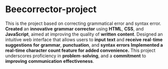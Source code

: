 # Beecorrector-project
This is the project based on correcting grammatical error and syntax error.
**Created** an **innovative** **grammar** **corrector** using **HTML**, **CSS**, and **JavaScript**, aimed at improving the quality of **written** **content**. Designed an intuitive web interface that allows users to **input** **text** and **receive** **real**-**time** **suggestions** **for** **grammar**, **punctuation**, and **syntax** **errors**
**Implemented a real-time character count feature for added convenience.**
This project underscores proficiency in **problem**-**solving**, and a **commitment** to **improving** **communication** **effectiveness**.

